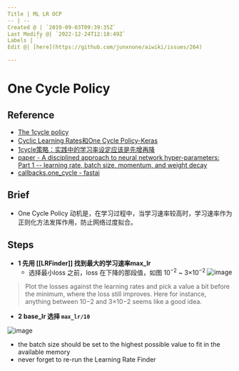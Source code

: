 ```yaml
---
Title | ML LR OCP
-- | --
Created @ | `2019-09-03T09:39:35Z`
Last Modify @| `2022-12-24T12:18:49Z`
Labels | ``
Edit @| [here](https://github.com/junxnone/aiwiki/issues/264)

---
```

# One Cycle Policy

## Reference

- [The 1cycle policy](https://sgugger.github.io/the-1cycle-policy.html)
- [Cyclic Learning Rates和One Cycle Policy-Keras](https://blog.csdn.net/m0_37477175/article/details/89400436)
- [1cycle策略：实践中的学习率设定应该是先增再降](https://www.jiqizhixin.com/articles/041905)
- [paper - A disciplined approach to neural network hyper-parameters: Part 1 -- learning rate, batch size, momentum, and weight decay](https://arxiv.org/pdf/1803.09820.pdf)
- [callbacks.one_cycle - fastai](https://docs.fast.ai/callbacks.one_cycle.html)

## Brief
- One Cycle Policy 动机是，在学习过程中，当学习速率较高时，学习速率作为正则化方法发挥作用，防止网络过度拟合。

## Steps

- **1 先用 [[LRFinder]] 找到最大的学习速率max_lr**
  - 选择最小loss 之前，loss 在下降的那段值，如图 10<sup>−2</sup> ~ 3×10<sup>−2</sup> 
![image](https://user-images.githubusercontent.com/2216970/64398683-46074a00-d098-11e9-8802-a6461acb242c.png)
>  Plot the losses against the learning rates and pick a value a bit before the minimum, where the loss still improves. Here for instance, anything between 10−2 and 3×10−2 seems like a good idea.
- **2 base_lr 选择 `max_lr/10`** 

![image](https://user-images.githubusercontent.com/2216970/64162226-83d65980-ce71-11e9-862a-387a87275d52.png)


- the batch size should be set to the highest possible value to fit in the available memory
- never forget to re-run the Learning Rate Finder
